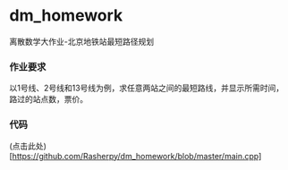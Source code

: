 # dm_homework
离散数学大作业-北京地铁站最短路径规划
### 作业要求
以1号线、2号线和13号线为例，求任意两站之间的最短路线，并显示所需时间，路过的站点数，票价。
### 代码
(点击此处)[https://github.com/Rasherpy/dm_homework/blob/master/main.cpp]
